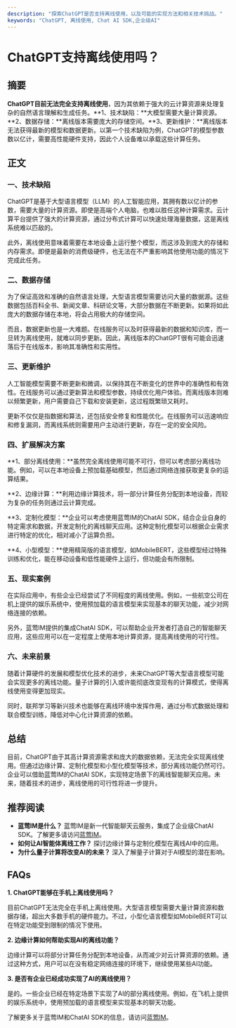 ```yaml
---
description: "探索ChatGPT是否支持离线使用，以及可能的实现方法和相关技术挑战。"
keywords: "ChatGPT, 离线使用, Chat AI SDK,企业级AI"
---
```

# ChatGPT支持离线使用吗？

## 摘要

**ChatGPT目前无法完全支持离线使用**，因为其依赖于强大的云计算资源来处理复杂的自然语言理解和生成任务。**1、技术缺陷：**大模型需要大量计算资源。**2、数据存储：**离线版本需要庞大的存储空间。**3、更新维护：**离线版本无法获得最新的模型和数据更新。以第一个技术缺陷为例，ChatGPT的模型参数数以亿计，需要高性能硬件支持，因此个人设备难以承载这些计算任务。

## 正文

### 一、技术缺陷

ChatGPT是基于大型语言模型（LLM）的人工智能应用，其拥有数以亿计的参数，需要大量的计算资源。即使是高端个人电脑，也难以胜任这种计算需求。云计算平台提供了强大的计算资源，通过分布式计算可以快速处理海量数据，这是离线系统难以匹敌的。

此外，离线使用意味着需要在本地设备上运行整个模型，而这涉及到庞大的存储和内存需求。即便是最新的消费级硬件，也无法在不严重影响其他使用功能的情况下完成此任务。

### 二、数据存储

为了保证高效和准确的自然语言处理，大型语言模型需要访问大量的数据源。这些数据包括百科全书、新闻文章、科研论文等，大部分数据在不断更新。如果将如此庞大的数据存储在本地，将会占用极大的存储空间。

而且，数据更新也是一大难题。在线服务可以及时获得最新的数据和知识库，而一旦转为离线使用，就难以同步更新。因此，离线版本的ChatGPT很有可能会迅速落后于在线版本，影响其准确性和实用性。

### 三、更新维护

人工智能模型需要不断更新和微调，以保持其在不断变化的世界中的准确性和有效性。在线服务可以通过更新算法和模型参数，持续优化用户体验。而离线版本则难以频繁更新，用户需要自己下载和安装更新，这过程既繁琐又耗时。

更新不仅仅是指数据和算法，还包括安全修复和性能优化。在线服务可以迅速响应和修复漏洞，而离线系统则需要用户主动进行更新，存在一定的安全风险。

### 四、扩展解决方案

**1、部分离线使用：**虽然完全离线使用可能不可行，但可以考虑部分离线功能。例如，可以在本地设备上预加载基础模型，然后通过网络连接获取更复杂的运算结果。

**2、边缘计算：**利用边缘计算技术，将一部分计算任务分配到本地设备，而较为复杂的任务则通过云计算完成。

**3、定制化模型：**企业可以考虑使用蓝莺IM的ChatAI SDK，结合企业自身的特定需求和数据，开发定制化的离线聊天应用。这种定制化模型可以根据企业需求进行特定的优化，相对减小了运算负担。

**4、小型模型：**使用精简版的语言模型，如MobileBERT，这些模型经过特殊训练和优化，能在移动设备和低性能硬件上运行，但功能会有所限制。

### 五、现实案例

在实际应用中，有些企业已经尝试了不同程度的离线使用。例如，一些航空公司在机上提供的娱乐系统中，使用预加载的语言模型来实现基本的聊天功能，减少对网络连接的依赖。

另外，蓝莺IM提供的集成ChatAI SDK，可以帮助企业开发者打造自己的智能聊天应用，这些应用可以在一定程度上使用本地计算资源，提高离线使用的可行性。

### 六、未来前景

随着计算硬件的发展和模型优化技术的进步，未来ChatGPT等大型语言模型可能会实现更多的离线功能。量子计算的引入或许能彻底改变现有的计算模式，使得离线使用变得更加现实。

同时，联邦学习等新兴技术也能够在离线环境中发挥作用，通过分布式数据处理和联合模型训练，降低对中心化计算资源的依赖。

## 总结

目前，ChatGPT由于其高计算资源需求和庞大的数据依赖，无法完全实现离线使用。但通过边缘计算、定制化模型和小型化模型等技术，部分离线功能仍然可行。企业可以借助蓝莺IM的ChatAI SDK，实现特定场景下的离线智能聊天应用。未来，随着技术的进步，离线使用的可行性将进一步提升。

## 推荐阅读

* **蓝莺IM是什么？** 蓝莺IM是新一代智能聊天云服务，集成了企业级ChatAI SDK。了解更多请访问[蓝莺IM](https://www.lanyingim.com)。
* **如何让AI智能体离线工作？** 探讨边缘计算与定制化模型在离线AI中的应用。
* **为什么量子计算将改变AI的未来？** 深入了解量子计算对于AI模型的潜在影响。

## FAQs

**1. ChatGPT能够在手机上离线使用吗？**

目前ChatGPT无法完全在手机上离线使用。大型语言模型需要大量计算资源和数据存储，超出大多数手机的硬件能力。不过，小型化语言模型如MobileBERT可以在特定功能受到限制的情况下使用。

**2. 边缘计算如何帮助实现AI的离线功能？**

边缘计算可以将部分计算任务分配到本地设备，从而减少对云计算资源的依赖。通过这种方式，用户可以在没有稳定网络连接的环境下，继续使用某些AI功能。

**3. 是否有企业已经成功实现了AI的离线使用？**

是的。一些企业已经在特定场景下实现了AI的部分离线使用。例如，在飞机上提供的娱乐系统中，使用预加载的语言模型来实现基本的聊天功能。

了解更多关于蓝莺IM和ChatAI SDK的信息，请访问[蓝莺IM](https://www.lanyingim.com)。

